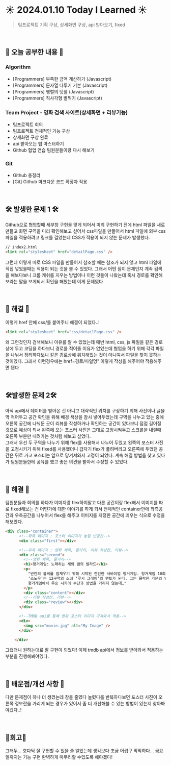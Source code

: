 # ☀️ 2024.01.10 Today I Learned ☀️
>팀프로젝트 기획 구상, 상세화면 구상, api 받아오기, fixed

<br/>

## 📖 오늘 공부한 내용 📖
### Algorithm
- [Programmers] 부족한 금액 계산하기 (Javascript)
- [Programmers] 문자열 다루기 기본 (Javascript)
- [Programmers] 행렬의 덧셈 (Javascript)
- [Programmers] 직사각형 별찍기 (Javascript)

### Team Project - 영화 검색 사이트(상세화면 + 리뷰기능)
- 팀프로젝트 회의
- 팀프로젝트 전체적인 기능 구상
- 상세화면 구상 완료
- api 받아오는 법 마스터하기
- Github 협업 연습 팀원분들이랑 다시 해보기

### Git
- Github 총정리
- [Git] Github 마크다운 코드 확장자 적용

 <br/>
 
## 🛠️ 발생한 문제 1 🛠️
Github으로 협업할때 세부창 구현을 맞게 되어서 미리 구현하기 전에 html 파일을 새로만들고 화면 구역을 미리 확인해보고 싶어서 css파일을 만들어서 html 파일에 외부 css파일을 적용하려고 링크를 걸었는데 CSS가 적용이 되지 않는 문제가 발생했다.
```html
// index2.html
<link rel="stylesheet" href="detailPage.css" />
``` 
그런데 이렇게 따로 CSS 파일을 만들어서 참조할 때는 참조가 되지 않고 html 파일에 직접 넣었을때는 적용이 되는 것을 볼 수 있었다. 그래서 어떤 점이 문제인지 계속 검색을 해보다보니 크롬 캐쉬를 지우는 방법이나 이런 것들이 나왔는데 혹시 경로를 확인해보라는 말을 보게되서 확인을 해봤는데 이게 문제였다

<br/>
 
## 🔔 해결 🔔
이렇게 href 안에 css/를 붙여주니 해결이 되었다..!
```html
<link rel="stylesheet" href="css/detailPage.css" />
``` 
왜 그런것인지 검색해보니 이유를 알 수 있었는데 매번 html, css, js 파일을 같은 경로상에 두고 코딩을 하다보니 경로를 적어줄 이유가 없었는데 협업을 하기 위해 각각 파일을 나눠서 정리하다보니 같은 경로상에 위치해있는 것이 아니여서 파일을 찾지 못하는 것이였다. 그래서 이런경우에는 href=경로/파일명" 이렇게 작성을 해주어야 적용해주면 됀다

<br/>
 
## 🛠️발생한 문제 2🛠️
아직 api에서 데이터를 받아온 건 아니고 대략적인 위치를 구상하기 위해 사진이나 글을 막 적어두고 공간 확인을 위해 배경 색상을 잠시 넣어두었는데 구역을 나누고 있는 중에 오른쪽 공간에 나눠둔 곳이 리뷰를 작성하거나 확인하는 공간이 있다보니 점점 길어질 것으로 예상이 되서 왼쪽에 오는 포스터 사진은 그대로 고정시켜두고 스크롤을 내릴때 오른쪽 부분만 내려가는 것처럼 해보고 싶었다.<br/>
그래서 우선 두 구역을 나누기 위해 flex를 사용해서 나누어 두었고 왼쪽의 포스터 사진을 고정시키기 위해 fixed를 사용했더니 갑자기 flex가 풀려버리고 오른쪽에 두었던 공간은 뒤로 가고 포스터는 앞으로 당겨져와서 고정이 되었다. 계속 해결 방법을 찾고 있다가 팀원분들한테 공유를 했고 좋은 의견을 받아서 수정할 수 있었다.

<br/>

## 🔔 해결 🔔
팀원분들과 회의를 하다가 이미지랑 flex하지말고 다른 공간이랑 flex해서 이미지를 따로 fixed해보는 건 어떤가에 대한 이야기를 하게 되서 전체적인 container안에 좌측공간과 우측공간을 나누어서 flex를 해주고 이미지를 지정한 공간에 띄우는 식으로 수정을 해보았다.
```html
<div class="container">
      <!--좌측 페이지 : 포스터 이미지가 놓일 빈공간-->
      <div class="first"></div>

      <!--우측 페이지 : 영화 제목, 줄거리, 리뷰 작성칸, 리뷰-->
      <div class="second">
        <!--영화 제목, 줄거리-->
        <h1>헝거게임: 노래하는 새와 뱀의 발라드</h1>
        <p>
          "반란의 불씨를 잠재우기 위해 시작된 잔인한 서바이벌 헝거게임. 헝거게임 10회를 맞아 ‘멘토제’가 도입되고
          ‘스노우’는 12구역의 소녀 ‘루시 그레이’의 멘토가 된다. 그는 몰락한 가문의 영광을 되찾기 위해 ‘루시 그레이’를
          헝거게임에서 우승 시키려 수단과 방법을 가리지 않는데…"
        </p>
        <div class="content"></div>
        <!--리뷰 작성칸, 리뷰-->
        <div class="review"></div>
      </div>

      <!--TMDB api를 통해 영화 포스터 이미지 가져와서 적용-->
      <div>
        <img src="movie.jpg" alt="My Image" />
      </div>

    </div>
``` 
그랬더니 원하는대로 잘 구현이 되었다! 이제 tmdb api에서 정보를 받아와서 적용하는 부분을 진행해봐야겠다.

<br/>
 
## 📁 배운점/개선 사항 📁
다만 문제점이 하나 더 생겼는데 창을 줄였다 늘렸다를 반복하다보면 포스터 사진이 오른쪽 정보란을 가리게 되는 경우가 있어서 좀 더 개선해볼 수 있는 방법이 있는지 찾아봐야겠다..!

<br/>

## 🧸회고🧸
그래두... 호다닥 잘 구현할 수 있을 줄 알았는데 생각보다 조금 어렵구 막막하다... 금요일까지는 기능 구현 완벽하게 마무리할 수있도록 해야겠다!
